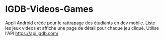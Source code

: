 # IGDB-Videos-Games
Appli Android créée pour le rattrapage des étudiants en dev mobile. Liste les jeux videos et affiche une page de détail pour chaque jeu cliqué.
Utilise l'API https://api.igdb.com/
